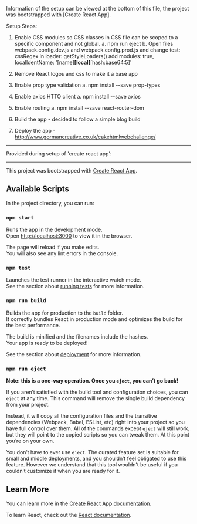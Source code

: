 Information of the setup can be viewed at the bottom of this file, the project was bootstrapped with [Create React App].

Setup Steps:

1. Enable CSS modules so CSS classes in CSS file can be scoped to a specific component and not global.
	a. npm run eject
	b. Open files webpack.config.dev.js and webpack.config.prod.js and change test: cssRegex in loader: getStyleLoaders() add modules: true, localIdentName: '[name]__[local]__[hash:base64:5]'

2. Remove React logos and css to make it a base app

3. Enable prop type validation
	a. npm install --save prop-types

4. Enable axios HTTO client
	a. npm install --save axios

5. Enable routing
	a. npm install --save react-router-dom

6. Build the app - decided to follow a simple blog build

7. Deploy the app - http://www.gormancreative.co.uk/cakehtmlwebchallenge/

---

Provided during setup of 'create react app':

---


This project was bootstrapped with [Create React App](https://github.com/facebook/create-react-app).

## Available Scripts

In the project directory, you can run:

### `npm start`

Runs the app in the development mode.<br>
Open [http://localhost:3000](http://localhost:3000) to view it in the browser.

The page will reload if you make edits.<br>
You will also see any lint errors in the console.

### `npm test`

Launches the test runner in the interactive watch mode.<br>
See the section about [running tests](https://facebook.github.io/create-react-app/docs/running-tests) for more information.

### `npm run build`

Builds the app for production to the `build` folder.<br>
It correctly bundles React in production mode and optimizes the build for the best performance.

The build is minified and the filenames include the hashes.<br>
Your app is ready to be deployed!

See the section about [deployment](https://facebook.github.io/create-react-app/docs/deployment) for more information.

### `npm run eject`

**Note: this is a one-way operation. Once you `eject`, you can’t go back!**

If you aren’t satisfied with the build tool and configuration choices, you can `eject` at any time. This command will remove the single build dependency from your project.

Instead, it will copy all the configuration files and the transitive dependencies (Webpack, Babel, ESLint, etc) right into your project so you have full control over them. All of the commands except `eject` will still work, but they will point to the copied scripts so you can tweak them. At this point you’re on your own.

You don’t have to ever use `eject`. The curated feature set is suitable for small and middle deployments, and you shouldn’t feel obligated to use this feature. However we understand that this tool wouldn’t be useful if you couldn’t customize it when you are ready for it.

## Learn More

You can learn more in the [Create React App documentation](https://facebook.github.io/create-react-app/docs/getting-started).

To learn React, check out the [React documentation](https://reactjs.org/).
